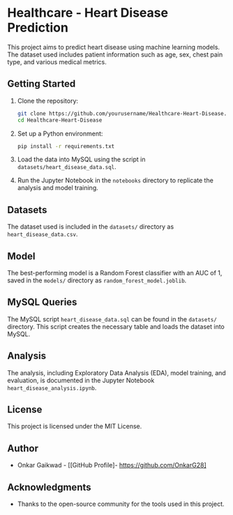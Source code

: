 # Healthcare - Heart Disease Prediction

This project aims to predict heart disease using machine learning models. The dataset used includes patient information such as age, sex, chest pain type, and various medical metrics.

## Getting Started

1. Clone the repository:
    ```bash
    git clone https://github.com/yourusername/Healthcare-Heart-Disease.git
    cd Healthcare-Heart-Disease
    ```

2. Set up a Python environment:
    ```bash
    pip install -r requirements.txt
    ```

3. Load the data into MySQL using the script in `datasets/heart_disease_data.sql`.

4. Run the Jupyter Notebook in the `notebooks` directory to replicate the analysis and model training.

## Datasets

The dataset used is included in the `datasets/` directory as `heart_disease_data.csv`.

## Model

The best-performing model is a Random Forest classifier with an AUC of 1, saved in the `models/` directory as `random_forest_model.joblib`.

## MySQL Queries

The MySQL script `heart_disease_data.sql` can be found in the `datasets/` directory. This script creates the necessary table and loads the dataset into MySQL.

## Analysis

The analysis, including Exploratory Data Analysis (EDA), model training, and evaluation, is documented in the Jupyter Notebook `heart_disease_analysis.ipynb`.

## License

This project is licensed under the MIT License.

## Author

- Onkar Gaikwad - [[GitHub Profile]- https://github.com/OnkarG28]

## Acknowledgments

- Thanks to the open-source community for the tools used in this project.
